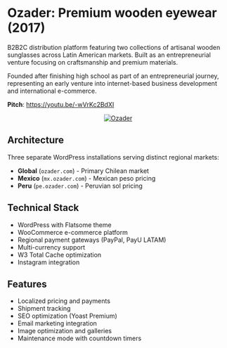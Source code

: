 # Ozader: Premium wooden eyewear (2017)

B2B2C distribution platform featuring two collections of artisanal wooden sunglasses across Latin American markets. Built as an entrepreneurial venture focusing on craftsmanship and premium materials.

Founded after finishing high school as part of an entrepreneurial journey, representing an early venture into internet-based business development and international e-commerce.

**Pitch**: https://youtu.be/-wVrKc2BdXI

<p align="center">
  <a href="https://www.youtube.com/watch?v=-wVrKc2BdXI">
    <img src="https://github-production-user-asset-6210df.s3.amazonaws.com/52969662/282175630-02decfdf-35ed-49bb-aa1a-efd1897c1554.jpg" alt="Ozader">
  </a>
</p>

## Architecture

Three separate WordPress installations serving distinct regional markets:

- **Global** (`ozader.com`) - Primary Chilean market
- **Mexico** (`mx.ozader.com`) - Mexican peso pricing
- **Peru** (`pe.ozader.com`) - Peruvian sol pricing

## Technical Stack

- WordPress with Flatsome theme
- WooCommerce e-commerce platform
- Regional payment gateways (PayPal, PayU LATAM)
- Multi-currency support
- W3 Total Cache optimization
- Instagram integration

## Features

- Localized pricing and payments
- Shipment tracking
- SEO optimization (Yoast Premium)
- Email marketing integration
- Image optimization and galleries
- Maintenance mode with countdown timers


